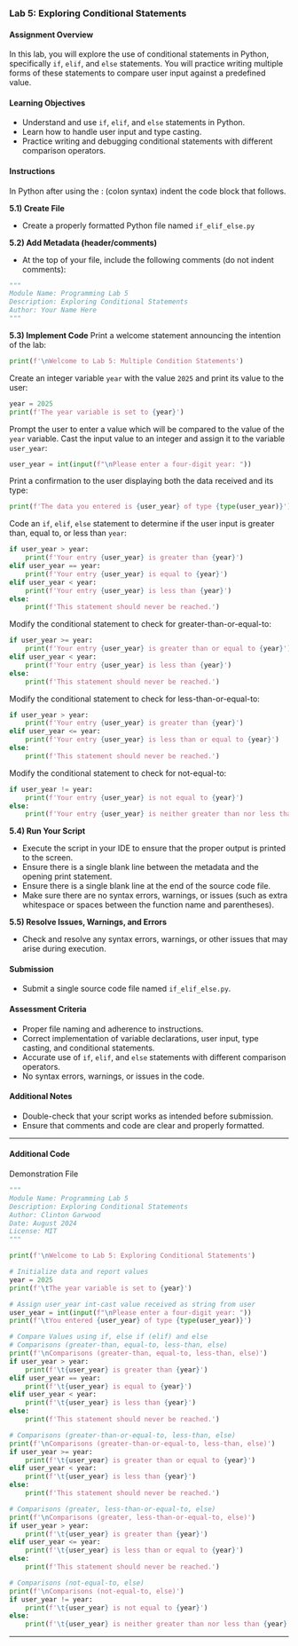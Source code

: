 ### Lab 5: Exploring Conditional Statements

#### Assignment Overview
In this lab, you will explore the use of conditional statements in Python, specifically `if`, `elif`, and `else` statements. You will practice writing multiple forms of these statements to compare user input against a predefined value.

#### Learning Objectives

- Understand and use `if`, `elif`, and `else` statements in Python.
- Learn how to handle user input and type casting.
- Practice writing and debugging conditional statements with different comparison operators.

#### Instructions
In Python after using the : (colon syntax) indent the code block that follows.

**5.1) Create File**
- Create a properly formatted Python file named `if_elif_else.py`

**5.2) Add Metadata (header/comments)**
- At the top of your file, include the following comments (do not indent comments):
```python
"""
Module Name: Programming Lab 5
Description: Exploring Conditional Statements
Author: Your Name Here
"""

```

**5.3) Implement Code**
Print a welcome statement announcing the intention of the lab:
```python
print(f'\nWelcome to Lab 5: Multiple Condition Statements')
```

Create an integer variable `year` with the value `2025` and print its value to the user:
```python
year = 2025
print(f'The year variable is set to {year}')
```

Prompt the user to enter a value which will be compared to the value of the `year` variable. Cast the input value to an integer and assign it to the variable `user_year`:
```python
user_year = int(input(f"\nPlease enter a four-digit year: "))
```

Print a confirmation to the user displaying both the data received and its type:
```python
print(f'The data you entered is {user_year} of type {type(user_year)}')
```

Code an `if`, `elif`, `else` statement to determine if the user input is greater than, equal to, or less than `year`:
```python
if user_year > year:
    print(f'Your entry {user_year} is greater than {year}')
elif user_year == year:
    print(f'Your entry {user_year} is equal to {year}')
elif user_year < year:
    print(f'Your entry {user_year} is less than {year}')
else:
    print(f'This statement should never be reached.')
```

Modify the conditional statement to check for greater-than-or-equal-to:
```python
if user_year >= year:
    print(f'Your entry {user_year} is greater than or equal to {year}')
elif user_year < year:
    print(f'Your entry {user_year} is less than {year}')
else:
    print(f'This statement should never be reached.')
```

Modify the conditional statement to check for less-than-or-equal-to:
```python
if user_year > year:
    print(f'Your entry {user_year} is greater than {year}')
elif user_year <= year:
    print(f'Your entry {user_year} is less than or equal to {year}')
else:
    print(f'This statement should never be reached.')
```

Modify the conditional statement to check for not-equal-to:
```python
if user_year != year:
    print(f'Your entry {user_year} is not equal to {year}')
else:
    print(f'Your entry {user_year} is neither greater than nor less than {year}')
```

**5.4) Run Your Script**

- Execute the script in your IDE to ensure that the proper output is printed to the screen.
- Ensure there is a single blank line between the metadata and the opening print statement.
- Ensure there is a single blank line at the end of the source code file.
- Make sure there are no syntax errors, warnings, or issues (such as extra whitespace or spaces between the function name and parentheses).

**5.5) Resolve Issues, Warnings, and Errors**
- Check and resolve any syntax errors, warnings, or other issues that may arise during execution.

#### Submission
- Submit a single source code file named `if_elif_else.py`.

#### Assessment Criteria
- Proper file naming and adherence to instructions.
- Correct implementation of variable declarations, user input, type casting, and conditional statements.
- Accurate use of `if`, `elif`, and `else` statements with different comparison operators.
- No syntax errors, warnings, or issues in the code.

#### Additional Notes
- Double-check that your script works as intended before submission.
- Ensure that comments and code are clear and properly formatted.

<hr>

#### Additional Code
Demonstration File 

```python
"""
Module Name: Programming Lab 5
Description: Exploring Conditional Statements
Author: Clinton Garwood
Date: August 2024
License: MIT
"""

print(f'\nWelcome to Lab 5: Exploring Conditional Statements')

# Initialize data and report values
year = 2025
print(f'\tThe year variable is set to {year}')

# Assign user_year int-cast value received as string from user
user_year = int(input(f"\nPlease enter a four-digit year: "))
print(f'\tYou entered {user_year} of type {type(user_year)}')

# Compare Values using if, else if (elif) and else
# Comparisons (greater-than, equal-to, less-than, else)
print(f'\nComparisons (greater-than, equal-to, less-than, else)')
if user_year > year:
    print(f'\t{user_year} is greater than {year}')
elif user_year == year:
    print(f'\t{user_year} is equal to {year}')
elif user_year < year:
    print(f'\t{user_year} is less than {year}')
else:
    print(f'This statement should never be reached.')

# Comparisons (greater-than-or-equal-to, less-than, else)
print(f'\nComparisons (greater-than-or-equal-to, less-than, else)')
if user_year >= year:
    print(f'\t{user_year} is greater than or equal to {year}')
elif user_year < year:
    print(f'\t{user_year} is less than {year}')
else:
    print(f'This statement should never be reached.')

# Comparisons (greater, less-than-or-equal-to, else)
print(f'\nComparisons (greater, less-than-or-equal-to, else)')
if user_year > year:
    print(f'\t{user_year} is greater than {year}')
elif user_year <= year:
    print(f'\t{user_year} is less than or equal to {year}')
else:
    print(f'This statement should never be reached.')

# Comparisons (not-equal-to, else)
print(f'\nComparisons (not-equal-to, else)')
if user_year != year:
    print(f'\t{user_year} is not equal to {year}')
else:
    print(f'\t{user_year} is neither greater than nor less than {year}')

```

<hr>
